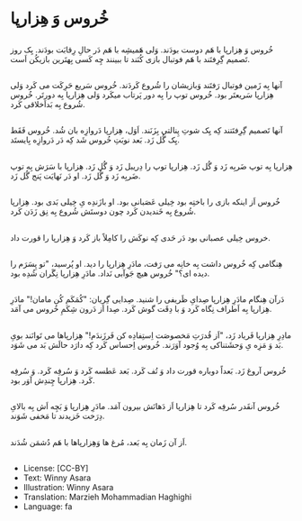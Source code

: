 # خُروس وَ هِزارپا

##
خُروس وَ هِزارپا با هَم دوست بودَند. وَلی هَمیشِه با هَم دَر حالِ رِقابَت بودَند. یِک روز تَصمیم گِرِفتَند با هَم فوتبال بازی کُنَند تا ببینند چِه کَسی بِهتَرین بازیکُن اَست.

##
آنها بِه زَمین فوتبال رَفتَند وَبازیشان را شُروع کَردَند. خُروس سَریع حَرِکَت می کَرد وَلی هِزارپا سَریعتَر بود. خُروس توپ را بِه دور پَرتاب میکَرد وَلی هِزارپا بِه دورتَر. خُروس شُروع بِه بَداَخلاقی کَرد.

##
آنها تَصمیم گِرِفتَتند کِه یِک شوتِ پِنالتی بِزَنَند. اَوَل، هِزارپا دَروازِه بان شُد. خُروس فَقَط یِک گُل زَد. بَعد نوبَتِ خُروس شَد کِه دَر دَروازِه بِایستَد.

##
هِزارپا بِه توپ ضَربِه زَد وَ گُل زَد. هِزارپا توپ را دِریبل زَد وَ گُل زَد. هِزارپا با سَرَش بِه توپ ضَربِه زَد وَ گُل زَد. او دَر نَهایَت پَنج گُل زَد.

##
خُروس اَز اینکه بازی را باختِه بود خِیلی عَصَبانی بود. او بازَندِه یِ خِیلی بَدی بود. هِزارپا شُروع بِه خَندیدن کَرد چون دوستَش شُروع بِه نِق زَدَن کَرد.

##
خروس خِیلی عصبانی بود دَر حَدی کِه نوکَش را کامِلاً باز کَرد وَ هِزارپا را قورت داد.

##
هِنگامی کِه خُروس داشت بِه خانِه می رَفت، مادَرِ هِزارپا را دید. او پُرسید، "تو پِسَرَم را دیده ای؟" خُروس هیچ جَوآبی نَداد. مادَرِ هِزارپا نِگَران شُدِه بود.

##
دَرآن هِنگام مادَرِ هِزارپا صِدایِ ظَریفی را شنید. صِدایی گِریان: "کُمَکَم کُن مامان!" مادَرِ هِزارپا بِه اَطراف نِگاه کَرد وَ با دِقَت گوش کَرد. صِدا اَز دَرون شِکَمِ خُروس می آمَد.

##
مادِرِ هِزارپا فَریاد زَد، "اَز قُدرَتِ مَخصوصَت اِستِفادِه کن فَرزَندَم!" هِزارپاها می تَوانَند بویِ بَد وَ مَزِه یِ وَحشَتناکی بِه وُجود آوَرَند. خُروس اِحساس کَرد کِه دارَد حالَش بَد می شَوَد.

##
خُروس آروغ زَد. بَعداً دوباره قورت داد وَ تُف کَرد. بَعد عَطسه کَرد وَ سُرفِه کَرد. وَ سُرفِه کَرد. هِزارپا چِندِش آوَر بود.

##
خُروس آنقَدر سُرفِه کَرد تا هِزارپا اَز دَهانَش بیرون آمَد. مادَرِ هِزارپا وَ بَچِه اَش بِه بالایِ دِرَخت خَزیدند تا مَخفی شَوَند.

##
اَز آن زَمان بِه بَعد، مُرغ ها وَهِزارپاها با هَم دُشمَن شُدَند.

##
* License: [CC-BY]
* Text: Winny Asara
* Illustration: Winny Asara
* Translation: Marzieh Mohammadian Haghighi
* Language: fa
